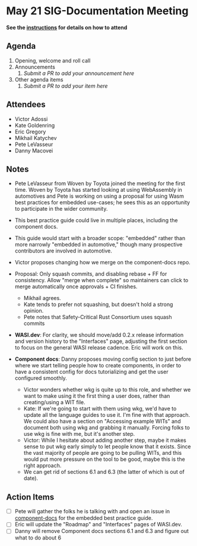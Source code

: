 # May 21 SIG-Documentation Meeting

**See the [instructions](../README.md) for details on how to attend**

## Agenda

1. Opening, welcome and roll call
1. Announcements
    1. _Submit a PR to add your announcement here_
1. Other agenda items
    1. _Submit a PR to add your item here_

## Attendees

* Victor Adossi
* Kate Goldenring
* Eric Gregory
* Mikhail Katychev
* Pete LeVasseur
* Danny Macovei

## Notes

* Pete LeVasseur from Woven by Toyota joined the meeting for the first time. Woven by Toyota has started looking at using WebAssembly in automotives and Pete is working on using a proposal for using Wasm best practices for embedded use-cases; he sees this as an opportunity to participate in the wider community.
* This best practice guide could live in multiple places, including the component docs.
* This guide would start with a broader scope: "embedded" rather than more narrowly "embedded in automotive," though many prospective contributors are involved in automotive.

* Victor proposes changing how we merge on the component-docs repo.
* Proposal: Only squash commits, and disabling rebase + FF for consistency. Allow "merge when complete" so maintainers can click to merge automatically once approvals + CI finishes.
  - Mikhail agrees.
  - Kate tends to prefer not squashing, but doesn't hold a strong opinion.
  - Pete notes that Safety-Critical Rust Consortium uses squash commits

* **WASI.dev**: For clarity, we should move/add 0.2.x release information and version history to the "Interfaces" page, adjusting the first section to focus on the general WASI release cadence. Eric will work on this.

* **Component docs**: Danny proposes moving config section to just before where we start telling people how to create components, in order to have a consistent config for docs tutorializing and get the user configured smoothly.
   - Victor wonders whether wkg is quite up to this role, and whether we want to make using it the first thing a user does, rather than creating/using a WIT file.
   - Kate: If we're going to start with them using wkg, we'd have to update all the language guides to use it. I'm fine with that approach. We could also have a section on "Accessing example WITs" and document both using wkg and grabbing it manually. Forcing folks to use wkg is fine with me, but it's another step.
   - Victor: While I hesitate about adding another step, maybe it makes sense to put wkg early simply to let people know that it exists. Since the vast majority of people are going to be pulling WITs, and this would put more pressure on the tool to be good, maybe this is the right approach.
   - We can get rid of sections 6.1 and 6.3 (the latter of which is out of date).

## Action Items

* [ ] Pete will gather the folks he is talking with and open an issue in [component-docs](https://github.com/bytecodealliance/component-docs) for the embedded best practice guide.
* [ ] Eric will update the "Roadmap" and "Interfaces" pages of WASI.dev.
* [ ] Danny will remove Component docs sections 6.1 and 6.3 and figure out what to do about 6
